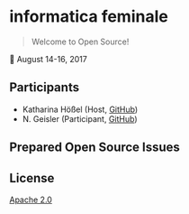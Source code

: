 # informatica feminale

> Welcome to Open Source!

📅 August 14-16, 2017

## Participants
- Katharina Hößel (Host, [GitHub](https://github.com/katsel))
- N. Geisler (Participant, [GitHub](https://github.com/geislern/))


## Prepared Open Source Issues

## License

[Apache 2.0](http://www.apache.org/licenses/LICENSE-2.0)
